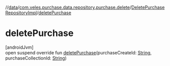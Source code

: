 //[data](../../../index.md)/[com.veles.purchase.data.repository.purchase.delete](../index.md)/[DeletePurchaseRepositoryImpl](index.md)/[deletePurchase](delete-purchase.md)

# deletePurchase

[androidJvm]\
open suspend override fun [deletePurchase](delete-purchase.md)(purchaseCreateId: [String](https://kotlinlang.org/api/latest/jvm/stdlib/kotlin/-string/index.html), purchaseCollectionId: [String](https://kotlinlang.org/api/latest/jvm/stdlib/kotlin/-string/index.html))
